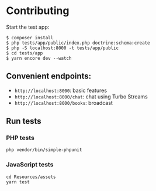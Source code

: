 # Contributing

Start the test app:

    $ composer install
    $ php tests/app/public/index.php doctrine:schema:create
    $ php -S localhost:8000 -t tests/app/public
    $ cd tests/app
    $ yarn encore dev --watch

## Convenient endpoints:

* `http://localhost:8000`: basic features
* `http://localhost:8000/chat`: chat using Turbo Streams
* `http://localhost:8000/books`: broadcast

## Run tests

### PHP tests

    php vendor/bin/simple-phpunit

### JavaScript tests

    cd Resources/assets
    yarn test
